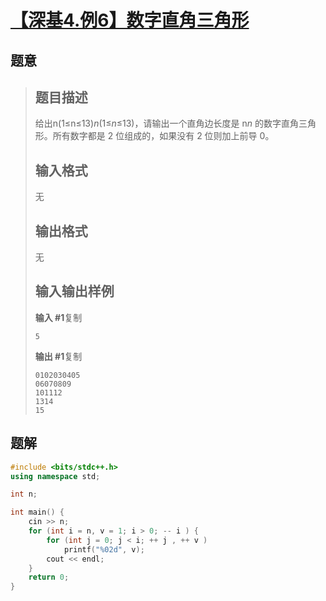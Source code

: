 #  [【深基4.例6】数字直角三角形](https://www.luogu.com.cn/problem/P5721)

## 题意

>   ## 题目描述
>
>   给出n(1≤n≤13)*n*(1≤*n*≤13)，请输出一个直角边长度是 n*n* 的数字直角三角形。所有数字都是 2 位组成的，如果没有 2 位则加上前导 0。
>
>   ## 输入格式
>
>   无
>
>   ## 输出格式
>
>   无
>
>   ## 输入输出样例
>
>   **输入 #1**复制
>
>   ```
>   5
>   ```
>
>   **输出 #1**复制
>
>   ```
>   0102030405
>   06070809
>   101112
>   1314
>   15
>   ```

## 题解



```c++
#include <bits/stdc++.h>
using namespace std;

int n;

int main() {
    cin >> n;
    for (int i = n, v = 1; i > 0; -- i ) {
        for (int j = 0; j < i; ++ j , ++ v )
            printf("%02d", v);
        cout << endl;
    }
    return 0;
}
```



```python3

```

